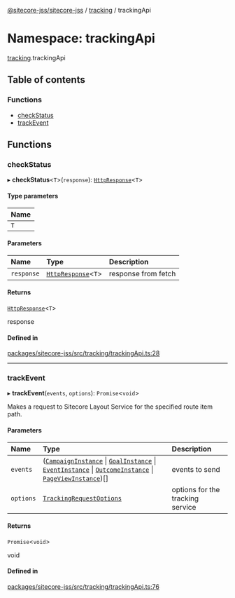 [@sitecore-jss/sitecore-jss](../README.md) / [tracking](tracking.md) / trackingApi

# Namespace: trackingApi

[tracking](tracking.md).trackingApi

## Table of contents

### Functions

- [checkStatus](tracking.trackingApi.md#checkstatus)
- [trackEvent](tracking.trackingApi.md#trackevent)

## Functions

### checkStatus

▸ **checkStatus**\<`T`\>(`response`): [`HttpResponse`](../interfaces/index.HttpResponse.md)\<`T`\>

#### Type parameters

| Name |
| :------ |
| `T` |

#### Parameters

| Name | Type | Description |
| :------ | :------ | :------ |
| `response` | [`HttpResponse`](../interfaces/index.HttpResponse.md)\<`T`\> | response from fetch |

#### Returns

[`HttpResponse`](../interfaces/index.HttpResponse.md)\<`T`\>

response

#### Defined in

[packages/sitecore-jss/src/tracking/trackingApi.ts:28](https://github.com/Sitecore/jss/blob/a792e20a8/packages/sitecore-jss/src/tracking/trackingApi.ts#L28)

___

### trackEvent

▸ **trackEvent**(`events`, `options`): `Promise`\<`void`\>

Makes a request to Sitecore Layout Service for the specified route item path.

#### Parameters

| Name | Type | Description |
| :------ | :------ | :------ |
| `events` | ([`CampaignInstance`](../interfaces/tracking.CampaignInstance.md) \| [`GoalInstance`](../interfaces/tracking.GoalInstance.md) \| [`EventInstance`](../interfaces/tracking.EventInstance.md) \| [`OutcomeInstance`](../interfaces/tracking.OutcomeInstance.md) \| [`PageViewInstance`](../interfaces/tracking.PageViewInstance.md))[] | events to send |
| `options` | [`TrackingRequestOptions`](../interfaces/tracking.TrackingRequestOptions.md) | options for the tracking service |

#### Returns

`Promise`\<`void`\>

void

#### Defined in

[packages/sitecore-jss/src/tracking/trackingApi.ts:76](https://github.com/Sitecore/jss/blob/a792e20a8/packages/sitecore-jss/src/tracking/trackingApi.ts#L76)

